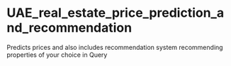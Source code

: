 # UAE_real_estate_price_prediction_and_recommendation
Predicts prices and also includes recommendation system recommending properties of your choice in Query
